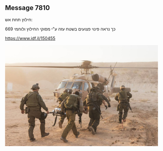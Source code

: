 ## Message 7810

חילוץ תחת אש:

כך נראה פינוי פצועים בשטח עזה ע"י מסוקי החילוץ ולוחמי 669

https://www.idf.il/150455

![Photo](7810/7810_photo.jpg)
